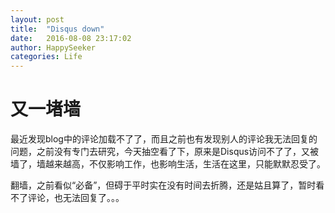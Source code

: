 ```yaml
---
layout: post
title:  "Disqus down"
date:   2016-08-08 23:17:02
author: HappySeeker
categories: Life
---
```


# 又一堵墙

最近发现blog中的评论加载不了了，而且之前也有发现别人的评论我无法回复的问题，之前没有专门去研究，今天抽空看了下，原来是Disqus访问不了了，又被墙了，墙越来越高，不仅影响工作，也影响生活，生活在这里，只能默默忍受了。

翻墙，之前看似“必备”，但碍于平时实在没有时间去折腾，还是姑且算了，暂时看不了评论，也无法回复了。。。